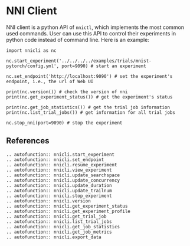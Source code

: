 # NNI Client

NNI client is a python API of `nnictl`, which implements the most common used commands. User can use this API to control their experiments in python code instead of command line. Here is an example:

```
import nnicli as nc

nc.start_experiment('../../../../examples/trials/mnist-pytorch/config.yml', port=9090) # start an experiment

nc.set_endpoint('http://localhost:9090') # set the experiment's endpoint, i.e., the url of Web UI

print(nc.version()) # check the version of nni
print(nc.get_experiment_status()) # get the experiment's status

print(nc.get_job_statistics()) # get the trial job information
print(nc.list_trial_jobs()) # get information for all trial jobs

nc.stop_nni(port=9090) # stop the experiment
```

## References

```eval_rst
.. autofunction:: nnicli.start_experiment
.. autofunction:: nnicli.set_endpoint
.. autofunction:: nnicli.resume_experiment
.. autofunction:: nnicli.view_experiment
.. autofunction:: nnicli.update_searchspace
.. autofunction:: nnicli.update_concurrency
.. autofunction:: nnicli.update_duration
.. autofunction:: nnicli.update_trailnum
.. autofunction:: nnicli.stop_experiment
.. autofunction:: nnicli.version
.. autofunction:: nnicli.get_experiment_status
.. autofunction:: nnicli.get_experiment_profile
.. autofunction:: nnicli.get_trial_job
.. autofunction:: nnicli.list_trial_jobs
.. autofunction:: nnicli.get_job_statistics
.. autofunction:: nnicli.get_job_metrics
.. autofunction:: nnicli.export_data
```
